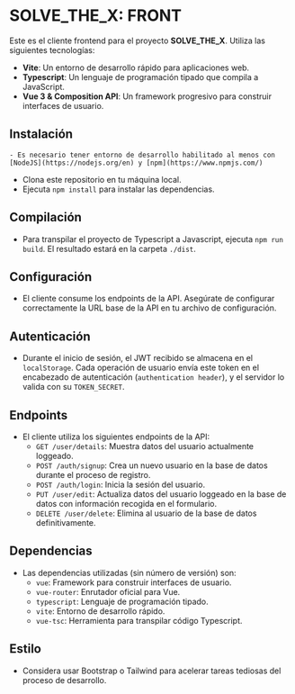 # SOLVE_THE_X: FRONT

Este es el cliente frontend para el proyecto **SOLVE_THE_X**. Utiliza las siguientes tecnologías:

- **Vite**: Un entorno de desarrollo rápido para aplicaciones web.
- **Typescript**: Un lenguaje de programación tipado que compila a JavaScript.
- **Vue 3 & Composition API**: Un framework progresivo para construir interfaces de usuario.

## Instalación
	- Es necesario tener entorno de desarrollo habilitado al menos con [NodeJS](https://nodejs.org/en) y [npm](https://www.npmjs.com/)
   - Clona este repositorio en tu máquina local.
   - Ejecuta `npm install` para instalar las dependencias.

##  Compilación
   - Para transpilar el proyecto de Typescript a Javascript, ejecuta `npm run build`. El resultado estará en la carpeta `./dist`.

##  Configuración
   - El cliente consume los endpoints de la API. Asegúrate de configurar correctamente la URL base de la API en tu archivo de configuración.

##  Autenticación
   - Durante el inicio de sesión, el JWT recibido se almacena en el `localStorage`. Cada operación de usuario envía este token en el encabezado de autenticación (`authentication header`), y el servidor lo valida con su `TOKEN_SECRET`.

##  Endpoints
   - El cliente utiliza los siguientes endpoints de la API:
     - `GET /user/details`: Muestra datos del usuario actualmente loggeado.
     - `POST /auth/signup`: Crea un nuevo usuario en la base de datos durante el proceso de registro.
     - `POST /auth/login`: Inicia la sesión del usuario.
     - `PUT /user/edit`: Actualiza datos del usuario loggeado en la base de datos con información recogida en el formulario.
     - `DELETE /user/delete`: Elimina al usuario de la base de datos definitivamente.

##  Dependencias
   - Las dependencias utilizadas (sin número de versión) son:
     - `vue`: Framework para construir interfaces de usuario.
     - `vue-router`: Enrutador oficial para Vue.
     - `typescript`: Lenguaje de programación tipado.
     - `vite`: Entorno de desarrollo rápido.
     - `vue-tsc`: Herramienta para transpilar código Typescript.

##  Estilo
   - Considera usar Bootstrap o Tailwind para acelerar tareas tediosas del proceso de desarrollo.